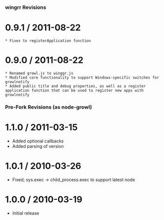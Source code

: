 ### wingrr Revisions

0.9.1 / 2011-08-22
==================

	* Fixes to registerApplication function

0.9.0 / 2011-08-22
==================

	* Renamed growl.js to winggr.js
	* Modified core functionality to support Windows-specific switches for growlnotify
	* Added public title and debug properties, as well as a register application function that can be used to register new apps with growlnotify

### Pre-Fork Revisions (as node-growl)

1.1.0 / 2011-03-15 
==================

  * Added optional callbacks
  * Added parsing of version

1.0.1 / 2010-03-26
==================

  * Fixed; sys.exec -> child_process.exec to support latest node

1.0.0 / 2010-03-19
==================
  
  * Initial release
